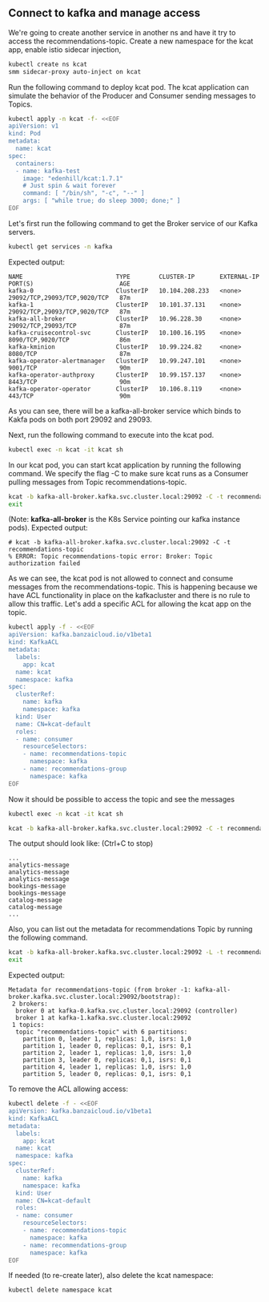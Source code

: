 ## Connect to kafka and manage access

We're going to create another service in another ns and have it try to access the recommendations-topic.
Create a new namespace for the kcat app, enable istio sidecar injection, 
```bash
kubectl create ns kcat
smm sidecar-proxy auto-inject on kcat
```

Run the following command to deploy kcat pod. The kcat application can simulate the behavior of the Producer and Consumer sending messages to Topics.

```bash
kubectl apply -n kcat -f- <<EOF
apiVersion: v1
kind: Pod
metadata:
  name: kcat
spec:
  containers:
  - name: kafka-test
    image: "edenhill/kcat:1.7.1"
    # Just spin & wait forever
    command: [ "/bin/sh", "-c", "--" ]
    args: [ "while true; do sleep 3000; done;" ]
EOF

```
Let's first run the following command to get the Broker service of our Kafka servers.

```bash
kubectl get services -n kafka
```
Expected output:

```
NAME                          TYPE        CLUSTER-IP       EXTERNAL-IP   PORT(S)                        AGE
kafka-0                       ClusterIP   10.104.208.233   <none>        29092/TCP,29093/TCP,9020/TCP   87m
kafka-1                       ClusterIP   10.101.37.131    <none>        29092/TCP,29093/TCP,9020/TCP   87m
kafka-all-broker              ClusterIP   10.96.228.30     <none>        29092/TCP,29093/TCP            87m
kafka-cruisecontrol-svc       ClusterIP   10.100.16.195    <none>        8090/TCP,9020/TCP              86m
kafka-kminion                 ClusterIP   10.99.224.82     <none>        8080/TCP                       87m
kafka-operator-alertmanager   ClusterIP   10.99.247.101    <none>        9001/TCP                       90m
kafka-operator-authproxy      ClusterIP   10.99.157.137    <none>        8443/TCP                       90m
kafka-operator-operator       ClusterIP   10.106.8.119     <none>        443/TCP                        90m
```
As you can see, there will be a kafka-all-broker service which binds to Kakfa pods on both port 29092 and 29093.

Next, run the following command to execute into the kcat pod.
```bash
kubectl exec -n kcat -it kcat sh
```

In our kcat pod, you can start kcat application by running the following command. We specify the flag -C to make sure kcat runs as a Consumer pulling messages from Topic recommendations-topic.
```bash
kcat -b kafka-all-broker.kafka.svc.cluster.local:29092 -C -t recommendations-topic
exit
```
(Note: **kafka-all-broker** is the K8s Service pointing our kafka instance pods). Expected output:
```
# kcat -b kafka-all-broker.kafka.svc.cluster.local:29092 -C -t recommendations-topic
% ERROR: Topic recommendations-topic error: Broker: Topic authorization failed
```

As we can see, the kcat pod is not allowed to connect and consume messages from the recommendations-topic. This is happening because we have ACL functionality in place on the kafkacluster and there is no rule to allow this traffic. Let's add a specific ACL for allowing the kcat app on the topic.

```bash
kubectl apply -f - <<EOF
apiVersion: kafka.banzaicloud.io/v1beta1
kind: KafkaACL
metadata:
  labels:
    app: kcat
  name: kcat
  namespace: kafka
spec:
  clusterRef:
    name: kafka
    namespace: kafka
  kind: User
  name: CN=kcat-default
  roles:
  - name: consumer
    resourceSelectors:
    - name: recommendations-topic
      namespace: kafka
    - name: recommendations-group
      namespace: kafka
EOF
```
Now it should be possible to access the topic and see the messages 

```bash
kubectl exec -n kcat -it kcat sh
```
```bash
kcat -b kafka-all-broker.kafka.svc.cluster.local:29092 -C -t recommendations-topic
```

The output should look like: (Ctrl+C to stop)

```
...
analytics-message
analytics-message
analytics-message
bookings-message
bookings-message
catalog-message
catalog-message
...
```

Also, you can list out the metadata for recommendations Topic by running the following command.
```bash
kcat -b kafka-all-broker.kafka.svc.cluster.local:29092 -L -t recommendations-topic
exit
```

Expected output:
```
Metadata for recommendations-topic (from broker -1: kafka-all-broker.kafka.svc.cluster.local:29092/bootstrap):
 2 brokers:
  broker 0 at kafka-0.kafka.svc.cluster.local:29092 (controller)
  broker 1 at kafka-1.kafka.svc.cluster.local:29092
 1 topics:
  topic "recommendations-topic" with 6 partitions:
    partition 0, leader 1, replicas: 1,0, isrs: 1,0
    partition 1, leader 0, replicas: 0,1, isrs: 0,1
    partition 2, leader 1, replicas: 1,0, isrs: 1,0
    partition 3, leader 0, replicas: 0,1, isrs: 0,1
    partition 4, leader 1, replicas: 1,0, isrs: 1,0
    partition 5, leader 0, replicas: 0,1, isrs: 0,1
```


To remove the ACL allowing access:

```bash
kubectl delete -f - <<EOF
apiVersion: kafka.banzaicloud.io/v1beta1
kind: KafkaACL
metadata:
  labels:
    app: kcat
  name: kcat
  namespace: kafka
spec:
  clusterRef:
    name: kafka
    namespace: kafka
  kind: User
  name: CN=kcat-default
  roles:
  - name: consumer
    resourceSelectors:
    - name: recommendations-topic
      namespace: kafka
    - name: recommendations-group
      namespace: kafka
EOF
```

If needed (to re-create later), also delete the kcat namespace:

```bash
kubectl delete namespace kcat
```



